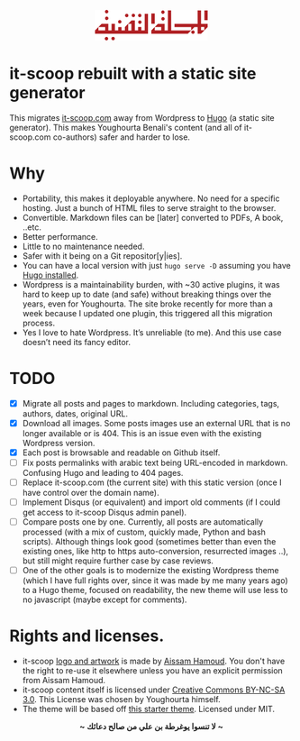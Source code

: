 <p align="center">
    <img width=200 src="https://raw.githubusercontent.com/01walid/it-scoop/master/static/images/logo-colored.png" />
</p>

# it-scoop rebuilt with a static site generator

This migrates [it-scoop.com](https://www.it-scoop.com/) away from Wordpress to [Hugo](https://gohugo.io/) (a static site generator). This makes Youghourta Benali's
content (and all of it-scoop.com co-authors) safer and harder to lose.

# Why
- Portability, this makes it deployable anywhere. No need for a specific hosting. Just a bunch of HTML files to serve straight to the browser.
- Convertible. Markdown files can be [later] converted to PDFs, A book, ..etc. 
- Better performance.
- Little to no maintenance needed.
- Safer with it being on a Git repositor[y|ies]. 
- You can have a local version with just `hugo serve -D` assuming you have [Hugo installed](https://gohugo.io/getting-started/installing/#quick-install).
- Wordpress is a maintainability burden, with ~30 active plugins, it was hard to keep up to date (and safe) without breaking things over the years, even for Youghourta. The site broke recently for more than a week because I updated one plugin, this triggered all this migration process.
- Yes I love to hate Wordpress. It’s unreliable (to me). And this use case doesn’t need its fancy editor. 


# TODO
- [x] Migrate all posts and pages to markdown. Including categories, tags, authors, dates, original URL.
- [x] Download all images. Some posts images use an external URL that is no longer available or is 404. This is an issue even with the existing Wordpress version.
- [x] Each post is browsable and readable on Github itself.
- [ ] Fix posts permalinks with arabic text being URL-encoded in markdown. Confusing Hugo and leading to 404 pages.
- [ ] Replace it-scoop.com (the current site) with this static version (once I have control over the domain name).
- [ ] Implement Disqus (or equivalent) and import old comments (if I could get access to it-scoop Disqus admin panel).
- [ ] Compare posts one by one. Currently, all posts are automatically processed (with a mix of custom, quickly made, Python and bash scripts). Although things look good (sometimes better than even the existing ones, like http to https auto-conversion, resurrected images ..), but still might require further case by case reviews.
- [ ] One of the other goals is to modernize the existing Wordpress theme (which I have full rights over, since it was made by me many years ago) to a Hugo theme, focused on readability, the new theme will use less to no javascript (maybe except for comments).

# Rights and licenses.
- it-scoop [logo and artwork](static/images) is made by [Aissam Hamoud](https://twitter.com/hamoudaissam). You don't have the right to re-use it elsewhere unless you have an explicit permission from Aissam Hamoud.
- it-scoop content itself is licensed under [Creative Commons BY-NC-SA 3.0](https://creativecommons.org/licenses/by-nc-sa/3.0/). This License was chosen by Youghourta himself.
- The theme will be based off [this starter theme](https://github.com/dirkolbrich/hugo-theme-tailwindcss-starter). Licensed under MIT. 

<p align="center">
    <strong>~ لا تنسوا يوغرطة بن علي من صالح دعائك ~</strong>
</p>
